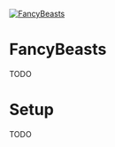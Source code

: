 [![FancyBeasts](Title2.png)](https://github.com/Chris44442/FancyBeasts)

# FancyBeasts

TODO

# Setup

TODO